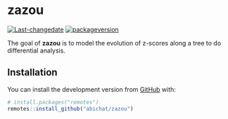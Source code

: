 
<!-- README.md is generated from README.Rmd. Please edit that file -->

# zazou

<!-- badges: start -->

[![Last-changedate](https://img.shields.io/badge/Last%20change-2019--10--03-yellowgreen.svg)]()
[![packageversion](https://img.shields.io/badge/Package%20version-0.0.0.9000-orange.svg)]()
<!-- badges: end -->

The goal of **zazou** is to model the evolution of z-scores along a tree
to do differential analysis.

## Installation

You can install the development version from
[GitHub](https://github.com/) with:

``` r
# install.packages("remotes")
remotes::install_github("abichat/zazou")
```
